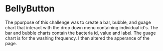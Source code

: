 # BellyButton

The ppurpose of this challenge was to create a bar, bubble, and guage chart that interact with the drop down menu containing individual id's.  The bar and bubble charts contain the bacteria id, value and label. The guage chart is for the washing frequency. I then altered the apperance of the page. 
